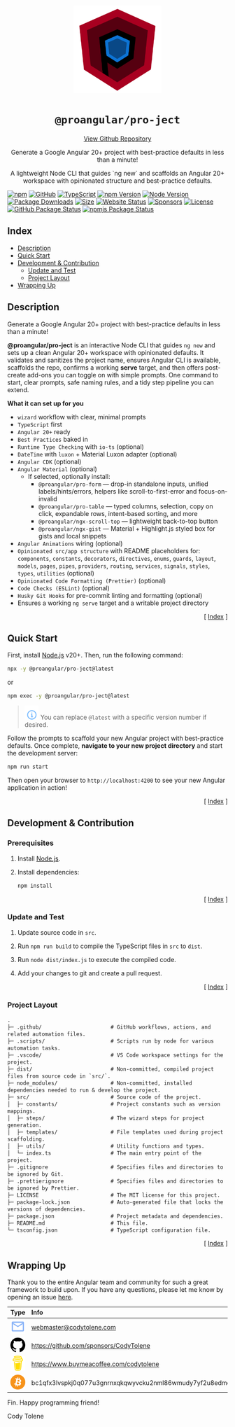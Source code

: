 <div align="center">
  <a href="https://www.ProAngular.com" target="_blank">
    <img
      alt="pro-ject Logo"
      height="200"
      src="https://raw.githubusercontent.com/ProAngular/pro-ject/refs/heads/main/.github/images/logo.png" 
      width="200"
    /> 
  </a>
  <h1 align="center"><code>@proangular/pro-ject</code></h1>
  <a align="center" href="https://github.com/ProAngular/pro-ject" target="_blank">
    View Github Repository
  </a> 
  <p align="center">
    Generate a Google Angular 20+ project with best-practice defaults in less than a minute!
  </p>
  <p align="center">
    A lightweight Node CLI that guides `ng new` and scaffolds an Angular 20+ workspace with opinionated structure and best-practice defaults.
  </p>
</div>

<!---------------------------------------------------------------------------->
<!---------------------------------------------------------------------------->
<!---------------------------------------------------------------------------->

[![npm](https://badgen.net/badge/icon/npm?icon=npm&label)](https://www.npmjs.com/@proangular/pro-ject)
[![GitHub](https://badgen.net/badge/icon/GitHub?icon=github&label)](https://github.com/ProAngular/pro-ject)
[![TypeScript](https://badgen.net/badge/icon/TypeScript?icon=typescript&label)](https://github.com/ProAngular/pro-ject/search?l=typescript)
[![npm Version](https://badge.fury.io/js/@proangular%2Fngx-scroll-top.svg)](https://www.npmjs.com/@proangular/pro-ject)
[![Node Version](https://badgen.net/npm/node/@proangular/pro-ject)](https://www.npmjs.com/@proangular/pro-ject)
[![Package Downloads](https://badgen.net/npm/dw/@proangular/pro-ject)](https://www.npmjs.com/@proangular/pro-ject)
[![Size](https://img.shields.io/bundlephobia/minzip/@proangular/pro-ject.svg)](https://bundlephobia.com/result?p=ProAngular/pro-ject)
[![Website Status](https://img.shields.io/website?down_color=lightgrey&down_message=Offline&label=Website&up_color=green&up_message=Online&url=https%3A%2F%2Fwww.proangular.com)](https://www.proangular.com)
[![Sponsors](https://img.shields.io/github/sponsors/proangular?label=Sponsors)](https://github.com/sponsors/ProAngular)
[![License](https://img.shields.io/npm/l/express.svg?maxAge=2592000)](/LICENSE)
[![GitHub Package Status](https://github.com/ProAngular/pro-ject/actions/workflows/on-merge-main-deploy-gpr.yml/badge.svg)](https://github.com/ProAngular/pro-ject/actions/workflows/on-merge-main-deploy-gpr.yml)
[![npmjs Package Status](https://github.com/ProAngular/pro-ject/actions/workflows/on-merge-main-deploy-npmjs.yml/badge.svg)](https://github.com/ProAngular/pro-ject/actions/workflows/on-merge-main-deploy-npmjs.yml)

<!---------------------------------------------------------------------------->
<!---------------------------------------------------------------------------->
<!---------------------------------------------------------------------------->

## Index <a name="index"></a>

- [Description](#description)
- [Quick Start](#quick-start)
- [Development & Contribution](#development--contribution)
  - [Update and Test](#update-and-test)
  - [Project Layout](#project-layout)
- [Wrapping Up](#wrapping-up)

## Description <a name="description"></a>

Generate a Google Angular 20+ project with best-practice defaults in less than a minute!

**@proangular/pro-ject** is an interactive Node CLI that guides `ng new` and sets up a clean Angular 20+ workspace with opinionated defaults. It validates and sanitizes the project name, ensures Angular CLI is available, scaffolds the repo, confirms a working **serve** target, and then offers post-create add-ons you can toggle on with simple prompts. One command to start, clear prompts, safe naming rules, and a tidy step pipeline you can extend.

**What it can set up for you**

- `wizard` workflow with clear, minimal prompts
- `TypeScript` first
- `Angular 20+` ready
- `Best Practices` baked in
- `Runtime Type Checking` with `io-ts` (optional)
- `DateTime` with `luxon` + Material Luxon adapter (optional)
- `Angular CDK` (optional)
- `Angular Material` (optional)
  - If selected, optionally install:
    - `@proangular/pro-form` — drop-in standalone inputs, unified labels/hints/errors, helpers like scroll-to-first-error and focus-on-invalid
    - `@proangular/pro-table` — typed columns, selection, copy on click, expandable rows, intent-based sorting, and more
    - `@proangular/ngx-scroll-top` — lightweight back-to-top button
    - `@proangular/ngx-gist` — Material + Highlight.js styled box for gists and local snippets
- `Angular Animations` wiring (optional)
- `Opinionated src/app structure` with README placeholders for:
  `components`, `constants`, `decorators`, `directives`, `enums`, `guards`, `layout`, `models`, `pages`, `pipes`, `providers`, `routing`, `services`, `signals`, `styles`, `types`, `utilities` (optional)
- `Opinionated Code Formatting (Prettier)` (optional)
- `Code Checks (ESLint)` (optional)
- `Husky Git Hooks` for pre-commit linting and formatting (optional)
- Ensures a working `ng serve` target and a writable project directory

<p align="right">[ <a href="#index">Index</a> ]</p>

<!---------------------------------------------------------------------------->
<!---------------------------------------------------------------------------->
<!---------------------------------------------------------------------------->

## Quick Start <a name="quick-start"></a>

First, install [Node.js][node-js] v20+. Then, run the following command:

```bash
npx -y @proangular/pro-ject@latest
```

or

```bash
npm exec -y @proangular/pro-ject@latest
```

> ![Info][img-info] You can replace `@latest` with a specific version number if desired.

Follow the prompts to scaffold your new Angular project with best-practice defaults. Once complete, **navigate to your new project directory** and start the development server:

```bash
npm run start
```

Then open your browser to `http://localhost:4200` to see your new Angular application in action!

<p align="right">[ <a href="#index">Index</a> ]</p>

<!---------------------------------------------------------------------------->
<!---------------------------------------------------------------------------->
<!---------------------------------------------------------------------------->

## Development & Contribution <a name="development--contribution"></a>

### Prerequisites

1. Install [Node.js][node-js].

1. Install dependencies:

   ```bash
   npm install
   ```

<p align="right">[ <a href="#index">Index</a> ]</p>

<!---------------------------------------------------------------------------->
<!---------------------------------------------------------------------------->
<!---------------------------------------------------------------------------->

### Update and Test <a name="update-and-test"></a>

1. Update source code in `src`.

2. Run `npm run build` to compile the TypeScript files in `src` to `dist`.

3. Run `node dist/index.js` to execute the compiled code.

4. Add your changes to git and create a pull request.

<p align="right">[ <a href="#index">Index</a> ]</p>

<!---------------------------------------------------------------------------->
<!---------------------------------------------------------------------------->
<!---------------------------------------------------------------------------->

### Project Layout <a name="project-layout"></a>

    .
    ├─ .github/                      # GitHub workflows, actions, and related automation files.
    ├─ .scripts/                     # Scripts run by node for various automation tasks.
    ├─ .vscode/                      # VS Code workspace settings for the project.
    ├─ dist/                         # Non-committed, compiled project files from source code in `src/`.
    ├─ node_modules/                 # Non-committed, installed dependencies needed to run & develop the project.
    ├─ src/                          # Source code of the project.
    │  ├─ constants/                 # Project constants such as version mappings.
    │  ├─ steps/                     # The wizard steps for project generation.
    │  ├─ templates/                 # File templates used during project scaffolding.
    │  ├─ utils/                     # Utility functions and types.
    │  └─ index.ts                   # The main entry point of the project.
    ├─ .gitignore                    # Specifies files and directories to be ignored by Git.
    ├─ .prettierignore               # Specifies files and directories to be ignored by Prettier.
    ├─ LICENSE                       # The MIT license for this project.
    ├─ package-lock.json             # Auto-generated file that locks the versions of dependencies.
    ├─ package.json                  # Project metadata and dependencies.
    ├─ README.md                     # This file.
    └─ tsconfig.json                 # TypeScript configuration file.

<p align="right">[ <a href="#index">Index</a> ]</p>

<!---------------------------------------------------------------------------->
<!---------------------------------------------------------------------------->
<!---------------------------------------------------------------------------->

## Wrapping Up <a name="wrapping-up"></a>

Thank you to the entire Angular team and community for such a great framework to
build upon. If you have any questions, please let me know by opening an issue
[here][new-issue].

| Type                                                                                                                                            | Info                                                           |
| :---------------------------------------------------------------------------------------------------------------------------------------------- | :------------------------------------------------------------- |
| <img width="48" src="https://raw.githubusercontent.com/ProAngular/pro-ject/refs/heads/main/.github/images/ng-icons/email.svg" />                | webmaster@codytolene.com                                       |
| <img width="48" src="https://raw.githubusercontent.com/ProAngular/pro-ject/refs/heads/main/.github/images/simple-icons/github.svg" />           | https://github.com/sponsors/CodyTolene                         |
| <img width="48" src="https://raw.githubusercontent.com/ProAngular/pro-ject/refs/heads/main/.github/images/simple-icons/buymeacoffee.svg" />     | https://www.buymeacoffee.com/codytolene                        |
| <img width="48" src="https://raw.githubusercontent.com/ProAngular/pro-ject/refs/heads/main/.github/images/simple-icons/bitcoin-btc-logo.svg" /> | bc1qfx3lvspkj0q077u3gnrnxqkqwyvcku2nml86wmudy7yf2u8edmqq0a5vnt |

Fin. Happy programming friend!

Cody Tolene

<!-- LINKS -->

[img-info]: https://raw.githubusercontent.com/ProAngular/pro-ject/refs/heads/main/.github/images/ng-icons/info.svg
[new-issue]: https://github.com/ProAngular/pro-ject/issues
[node-js]: https://nodejs.org/
